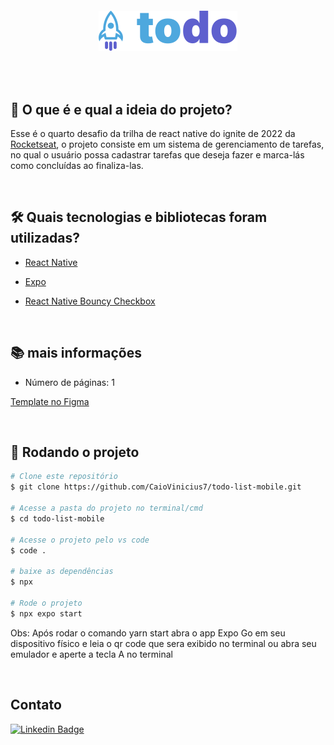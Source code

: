 <br /><br />
<h4 align="center">
<img src="./src/assets/Logo.svg" align="center"/>
</h4>
<br /><br />

## 💭 O que é e qual a ideia do projeto?

Esse é o quarto desafio da trilha de react native do ignite de 2022 da [Rocketseat](https://www.rocketseat.com.br/), o projeto consiste em um sistema de gerenciamento de tarefas, no qual o usuário possa cadastrar tarefas que deseja fazer e marca-lás como concluídas ao finaliza-las.

<br>

## 🛠 Quais tecnologias e bibliotecas foram utilizadas?

- [React Native](https://reactnative.dev/)

- [Expo](https://expo.dev/)

- [React Native Bouncy Checkbox](https://github.com/WrathChaos/react-native-bouncy-checkbox)

<br>

## 📚 mais informações

- Número de páginas: 1

[Template no Figma](https://www.figma.com/file/QczcrY042IoNxGsQYMUU5S/ToDo-List?t=GKBx6DOzfcjyOLP2-0)

<br>

## 🎲 Rodando o projeto

```bash
# Clone este repositório
$ git clone https://github.com/CaioVinicius7/todo-list-mobile.git

# Acesse a pasta do projeto no terminal/cmd
$ cd todo-list-mobile

# Acesse o projeto pelo vs code
$ code .

# baixe as dependências
$ npx

# Rode o projeto
$ npx expo start
```

Obs: Após rodar o comando yarn start abra o app Expo Go em seu dispositivo físico e leia o qr code que sera exibido no terminal ou abra seu emulador e aperte a tecla A no terminal

<br>

## Contato

[![Linkedin Badge](https://img.shields.io/badge/-Otto%20Gugel-6633cc?style=flat-square&logo=Linkedin&logoColor=white&link=https://www.linkedin.com/in/ottogugel/)](https://www.linkedin.com/in/ottogugel/)